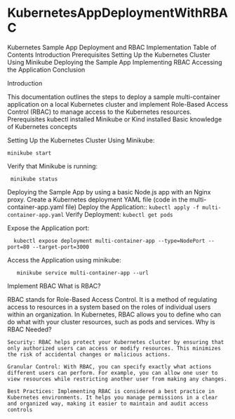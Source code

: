 # KubernetesAppDeploymentWithRBAC
Kubernetes Sample App Deployment and RBAC Implementation
Table of Contents
Introduction
Prerequisites
Setting Up the Kubernetes Cluster
Using Minikube
Deploying the Sample App
Implementing RBAC
Accessing the Application
Conclusion

Introduction

This documentation outlines the steps to deploy a sample multi-container application on a local Kubernetes cluster and implement Role-Based Access Control (RBAC) to manage access to the Kubernetes resources.
Prerequisites
    kubectl installed
    Minikube or Kind installed
    Basic knowledge of Kubernetes concepts

Setting Up the Kubernetes Cluster Using Minikube:
  ```
  minikube start
 ```
Verify that Minikube is running:
```
 minikube status
```

Deploying the Sample App by using a basic Node.js app with an Nginx proxy.
 Create a Kubernetes deployment YAML file (code in the multi-container-app.yaml file)
 Deploy the Application::
    ```
     kubectl apply -f multi-container-app.yaml
    ```
  Verify Deployment:
    ```
     kubectl get pods
    ```

Expose the Application port:
   ```
     kubectl expose deployment multi-container-app --type=NodePort --port=80 --target-port=3000
   ```
Access the Application using minikube:
 ```
    minikube service multi-container-app --url
 ```
 Implement RBAC
What is RBAC?

RBAC stands for Role-Based Access Control. It is a method of regulating access to resources in a system based on the roles of individual users within an organization. In Kubernetes, RBAC allows you to define who can do what with your cluster resources, such as pods and services.
Why is RBAC Needed?

    Security: RBAC helps protect your Kubernetes cluster by ensuring that only authorized users can access or modify resources. This minimizes the risk of accidental changes or malicious actions.

    Granular Control: With RBAC, you can specify exactly what actions different users can perform. For example, you can allow one user to view resources while restricting another user from making any changes.

    Best Practices: Implementing RBAC is considered a best practice in Kubernetes environments. It helps you manage permissions in a clear and organized way, making it easier to maintain and audit access controls


 
